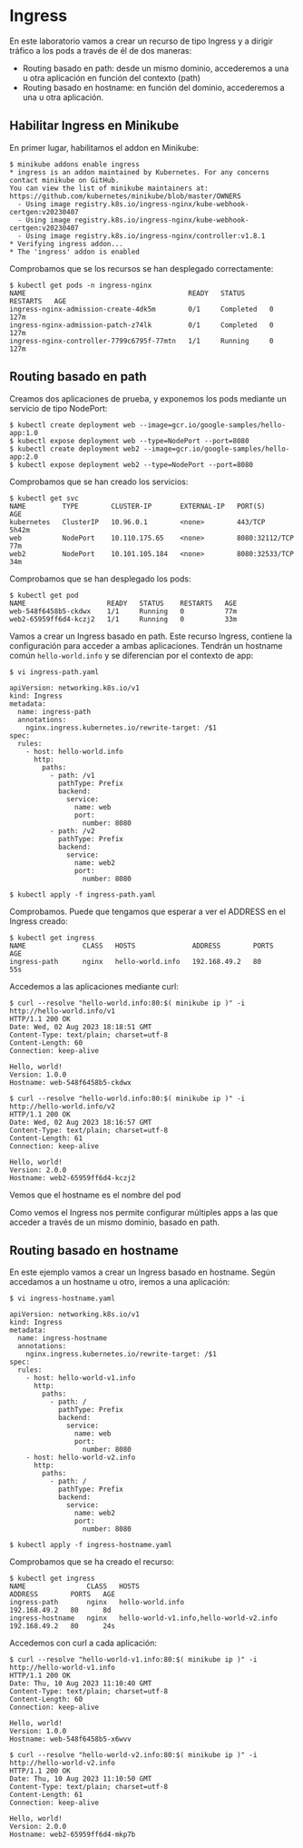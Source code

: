 # Ingress
En este laboratorio vamos a crear un recurso de tipo Ingress y a dirigir tráfico a los pods a través de él de dos maneras:

- Routing basado en path: desde un mismo dominio, accederemos a una u otra aplicación en función del contexto (path)
- Routing basado en hostname: en función del dominio, accederemos a una u otra aplicación.

## Habilitar Ingress en Minikube

En primer lugar, habilitamos el addon en Minikube:
    
 	$ minikube addons enable ingress
	* ingress is an addon maintained by Kubernetes. For any concerns contact minikube on GitHub.
	You can view the list of minikube maintainers at: https://github.com/kubernetes/minikube/blob/master/OWNERS
	  - Using image registry.k8s.io/ingress-nginx/kube-webhook-certgen:v20230407
	  - Using image registry.k8s.io/ingress-nginx/kube-webhook-certgen:v20230407
	  - Using image registry.k8s.io/ingress-nginx/controller:v1.8.1
	* Verifying ingress addon...
	* The 'ingress' addon is enabled

Comprobamos que se los recursos se han desplegado correctamente:

	$ kubectl get pods -n ingress-nginx
	NAME                                        READY   STATUS      RESTARTS   AGE
	ingress-nginx-admission-create-4dk5m        0/1     Completed   0          127m
	ingress-nginx-admission-patch-z74lk         0/1     Completed   0          127m
	ingress-nginx-controller-7799c6795f-77mtn   1/1     Running     0          127m

## Routing basado en path

Creamos dos aplicaciones de prueba, y exponemos los pods mediante un servicio de tipo NodePort:

	$ kubectl create deployment web --image=gcr.io/google-samples/hello-app:1.0
	$ kubectl expose deployment web --type=NodePort --port=8080
	$ kubectl create deployment web2 --image=gcr.io/google-samples/hello-app:2.0
	$ kubectl expose deployment web2 --type=NodePort --port=8080

Comprobamos que se han creado los servicios:

	$ kubectl get svc
	NAME         TYPE        CLUSTER-IP       EXTERNAL-IP   PORT(S)          AGE
	kubernetes   ClusterIP   10.96.0.1        <none>        443/TCP          5h42m
	web          NodePort    10.110.175.65    <none>        8080:32112/TCP   77m
	web2         NodePort    10.101.105.184   <none>        8080:32533/TCP   34m

Comprobamos que se han desplegado los pods:
 
	$ kubectl get pod
	NAME                    READY   STATUS    RESTARTS   AGE
	web-548f6458b5-ckdwx    1/1     Running   0          77m
	web2-65959ff6d4-kczj2   1/1     Running   0          33m


Vamos a crear un Ingress basado en path. Este recurso Ingress, contiene la configuración para acceder a ambas aplicaciones. Tendrán un hostname común `hello-world.info` y se diferencian por el contexto de app:

	$ vi ingress-path.yaml
	
	apiVersion: networking.k8s.io/v1
	kind: Ingress
	metadata:
	  name: ingress-path
	  annotations:
	    nginx.ingress.kubernetes.io/rewrite-target: /$1
	spec:
	  rules:
	    - host: hello-world.info
	      http:
	        paths:
	          - path: /v1
	            pathType: Prefix
	            backend:
	              service:
	                name: web
	                port:
	                  number: 8080
	          - path: /v2
	            pathType: Prefix
	            backend:
	              service:
	                name: web2
	                port:
	                  number: 8080

	$ kubectl apply -f ingress-path.yaml 

Comprobamos. Puede que tengamos que esperar a ver el ADDRESS en el Ingress creado:

	$ kubectl get ingress
	NAME              CLASS   HOSTS              ADDRESS        PORTS   AGE
	ingress-path      nginx   hello-world.info   192.168.49.2   80      55s

Accedemos a las aplicaciones mediante curl:

	$ curl --resolve "hello-world.info:80:$( minikube ip )" -i http://hello-world.info/v1
	HTTP/1.1 200 OK
	Date: Wed, 02 Aug 2023 18:18:51 GMT
	Content-Type: text/plain; charset=utf-8
	Content-Length: 60
	Connection: keep-alive
	
	Hello, world!
	Version: 1.0.0
	Hostname: web-548f6458b5-ckdwx
	
	$ curl --resolve "hello-world.info:80:$( minikube ip )" -i http://hello-world.info/v2
	HTTP/1.1 200 OK
	Date: Wed, 02 Aug 2023 18:16:57 GMT
	Content-Type: text/plain; charset=utf-8
	Content-Length: 61
	Connection: keep-alive
	
	Hello, world!
	Version: 2.0.0
	Hostname: web2-65959ff6d4-kczj2

Vemos que el hostname es el nombre del pod

Como vemos el Ingress nos permite configurar múltiples apps a las que acceder a través de un mismo dominio, basado en path.

## Routing basado en hostname

En este ejemplo vamos a crear un Ingress basado en hostname. Según accedamos a un hostname u otro, iremos a una aplicación:

	$ vi ingress-hostname.yaml
	
	apiVersion: networking.k8s.io/v1
	kind: Ingress
	metadata:
	  name: ingress-hostname
	  annotations:
	    nginx.ingress.kubernetes.io/rewrite-target: /$1
	spec:
	  rules:
	    - host: hello-world-v1.info
	      http:
	        paths:
	          - path: /
	            pathType: Prefix
	            backend:
	              service:
	                name: web
	                port:
	                  number: 8080
	    - host: hello-world-v2.info
	      http:
	        paths:
	          - path: /
	            pathType: Prefix
	            backend:
	              service:
	                name: web2
	                port:
	                  number: 8080
	
	$ kubectl apply -f ingress-hostname.yaml

Comprobamos que se ha creado el recurso:

	$ kubectl get ingress
	NAME               CLASS   HOSTS                                     ADDRESS        PORTS   AGE
	ingress-path       nginx   hello-world.info                          192.168.49.2   80      8d
	ingress-hostname   nginx   hello-world-v1.info,hello-world-v2.info   192.168.49.2   80      24s

Accedemos con curl a cada aplicación:

	$ curl --resolve "hello-world-v1.info:80:$( minikube ip )" -i http://hello-world-v1.info
	HTTP/1.1 200 OK
	Date: Thu, 10 Aug 2023 11:10:40 GMT
	Content-Type: text/plain; charset=utf-8
	Content-Length: 60
	Connection: keep-alive
	
	Hello, world!
	Version: 1.0.0
	Hostname: web-548f6458b5-x6wvv
	
	$ curl --resolve "hello-world-v2.info:80:$( minikube ip )" -i http://hello-world-v2.info
	HTTP/1.1 200 OK
	Date: Thu, 10 Aug 2023 11:10:50 GMT
	Content-Type: text/plain; charset=utf-8
	Content-Length: 61
	Connection: keep-alive
	
	Hello, world!
	Version: 2.0.0
	Hostname: web2-65959ff6d4-mkp7b

